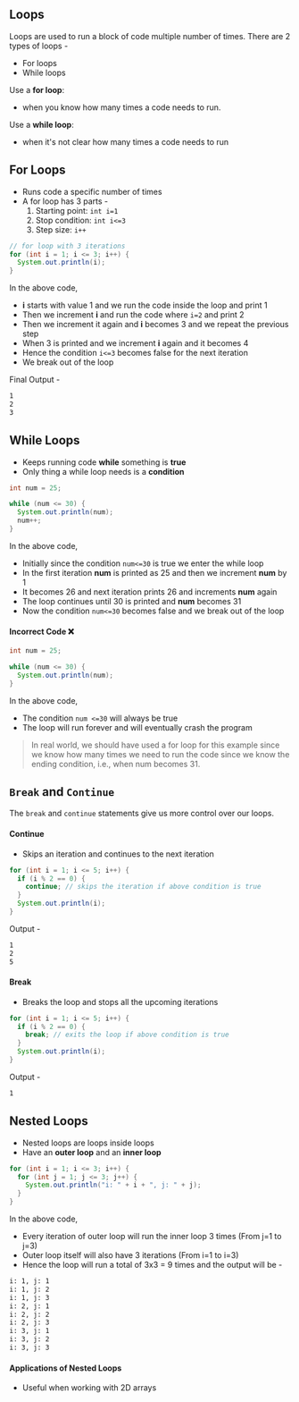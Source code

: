 ## Loops

Loops are used to run a block of code multiple number of times. There are 2 types of loops -

- For loops
- While loops

Use a **for loop**:

- when you know how many times a code needs to run.

Use a **while loop**:

- when it's not clear how many times a code needs to run

## For Loops

- Runs code a specific number of times
- A for loop has 3 parts -
  1. Starting point: `int i=1`
  2. Stop condition: `int i<=3`
  3. Step size: `i++`

```java
// for loop with 3 iterations
for (int i = 1; i <= 3; i++) {
  System.out.println(i);
}
```

In the above code,

- **i** starts with value 1 and we run the code inside the loop and print 1
- Then we increment **i** and run the code where `i=2` and print 2
- Then we increment it again and **i** becomes 3 and we repeat the previous step
- When 3 is printed and we increment **i** again and it becomes 4
- Hence the condition `i<=3` becomes false for the next iteration
- We break out of the loop

Final Output -

```sh
1
2
3
```

## While Loops

- Keeps running code **while** something is **true**
- Only thing a while loop needs is a **condition**

```java
int num = 25;

while (num <= 30) {
  System.out.println(num);
  num++;
}
```

In the above code,

- Initially since the condition `num<=30` is true we enter the while loop
- In the first iteration **num** is printed as 25 and then we increment **num** by 1
- It becomes 26 and next iteration prints 26 and increments **num** again
- The loop continues until 30 is printed and **num** becomes 31
- Now the condition `num<=30` becomes false and we break out of the loop

#### Incorrect Code ❌

```java
int num = 25;

while (num <= 30) {
  System.out.println(num);
}
```

In the above code,

- The condition `num <=30` will always be true
- The loop will run forever and will eventually crash the program

> In real world, we should have used a for loop for this example since we know how many times we need to run the code since we know the ending condition, i.e., when num becomes 31.

## `Break` and `Continue`

The `break` and `continue` statements give us more control over our loops.

#### Continue

- Skips an iteration and continues to the next iteration

```java
for (int i = 1; i <= 5; i++) {
  if (i % 2 == 0) {
    continue; // skips the iteration if above condition is true
  }
  System.out.println(i);
}
```

Output -

```sh
1
2
5
```

#### Break

- Breaks the loop and stops all the upcoming iterations

```java
for (int i = 1; i <= 5; i++) {
  if (i % 2 == 0) {
    break; // exits the loop if above condition is true
  }
  System.out.println(i);
}
```

Output -

```sh
1
```

## Nested Loops

- Nested loops are loops inside loops
- Have an **outer loop** and an **inner loop**

```java
for (int i = 1; i <= 3; i++) {
  for (int j = 1; j <= 3; j++) {
    System.out.println("i: " + i + ", j: " + j);
  }
}
```

In the above code,

- Every iteration of outer loop will run the inner loop 3 times (From j=1 to j=3)
- Outer loop itself will also have 3 iterations (From i=1 to i=3)
- Hence the loop will run a total of 3x3 = 9 times and the output will be -

```sh
i: 1, j: 1
i: 1, j: 2
i: 1, j: 3
i: 2, j: 1
i: 2, j: 2
i: 2, j: 3
i: 3, j: 1
i: 3, j: 2
i: 3, j: 3
```

#### Applications of Nested Loops

- Useful when working with 2D arrays

